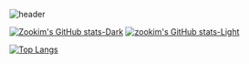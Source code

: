 ![header](https://capsule-render.vercel.app/api?type=venom&color=auto&height=300&section=header&text=Zookim's%20Github&fontSize=90&fontColor=d6ace6)

[![Zookim's GitHub stats-Dark](https://github-readme-stats.vercel.app/api?username=Zookim&show_icons=true&theme=radical#gh-dark-mode-only)](https://github.com/Zookim/github-readme-stats#gh-dark-mode-only)
[![zookim's GitHub stats-Light](https://github-readme-stats.vercel.app/api?username=Zookim&show_icons=true&theme=default#gh-light-mode-only)](https://github.com/Zookim/github-readme-stats#gh-light-mode-only)

[![Top Langs](https://github-readme-stats.vercel.app/api/top-langs/?username=Zookim&layout=donut)](https://github.com/Zookim/github-readme-stats)
<!--
**Zookim/Zookim** is a ✨ _special_ ✨ repository because its `README.md` (this file) appears on your GitHub profile.

Here are some ideas to get you started:

- 🔭 I’m currently working on ...
- 🌱 I’m currently learning ...
- 👯 I’m looking to collaborate on ...
- 🤔 I’m looking for help with ...
- 💬 Ask me about ...
- 📫 How to reach me: ...
- 😄 Pronouns: ...
- ⚡ Fun fact: ...
-->
